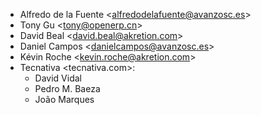 - Alfredo de la Fuente \<<alfredodelafuente@avanzosc.es>\>
- Tony Gu \<<tony@openerp.cn>\>
- David Beal \<<david.beal@akretion.com>\>
- Daniel Campos \<<danielcampos@avanzosc.es>\>
- Kévin Roche \<<kevin.roche@akretion.com>\>
- Tecnativa \<tecnativa.com\>:
  - David Vidal
  - Pedro M. Baeza
  - João Marques
